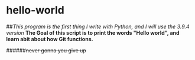 # hello-world
##*This program is the first thing I write with Python, and I will use the 3.9.4 version*
**The Goal of this script is to print the words "Hello world", and learn abit about how Git functions.**

######~~never gonna you give up~~